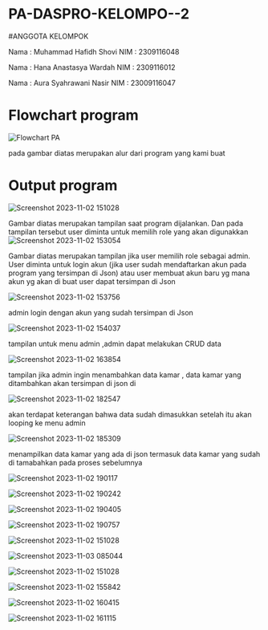 # PA-DASPRO-KELOMPO--2
#ANGGOTA KELOMPOK

Nama : Muhammad Hafidh Shovi
NIM : 2309116048

Nama : Hana Anastasya Wardah
NIM : 2309116012

Nama : Aura Syahrawani Nasir
NIM : 23009116047

# Flowchart program
![Flowchart PA](https://github.com/Praktikum-Akhir-Kelompok-2/PA-DASPRO-KELOMPO--2/assets/144807237/c6cbeef6-aca1-4c92-abb9-95c1d1927727)

pada gambar diatas merupakan alur dari program yang kami buat

# Output program 


![Screenshot 2023-11-02 151028](https://github.com/Praktikum-Akhir-Kelompok-2/PA-DASPRO-KELOMPO--2/assets/144807237/ac349125-9518-4f3b-bce7-83badd39b77c)


Gambar diatas merupakan tampilan saat program dijalankan. Dan pada tampilan tersebut user diminta untuk memilih role yang akan digunakkan 
![Screenshot 2023-11-02 153054](https://github.com/Praktikum-Akhir-Kelompok-2/PA-DASPRO-KELOMPO--2/assets/144807237/f52067ef-7c1a-496b-ace1-653c3f695240)


Gambar diatas merupakan tampilan jika user memilih role sebagai admin. User diminta untuk login akun (jika user sudah mendaftarkan akun pada program yang tersimpan di Json) atau user membuat akun baru yg mana akun yg akan di buat user dapat tersimpan di Json


![Screenshot 2023-11-02 153756](https://github.com/Praktikum-Akhir-Kelompok-2/PA-DASPRO-KELOMPO--2/assets/144807237/4fb71647-b095-4b5d-a5e9-10572a44edb5)


admin login dengan akun yang sudah tersimpan di Json 


![Screenshot 2023-11-02 154037](https://github.com/Praktikum-Akhir-Kelompok-2/PA-DASPRO-KELOMPO--2/assets/144807237/d9f84edc-7aed-4f09-856e-a02b73926808)

tampilan untuk menu admin ,admin dapat melakukan CRUD data 

![Screenshot 2023-11-02 163854](https://github.com/Praktikum-Akhir-Kelompok-2/PA-DASPRO-KELOMPO--2/assets/144807237/821161e1-81aa-4d48-ad8b-1e4be399eadb)

tampilan jika admin ingin menambahkan data kamar , data kamar yang ditambahkan akan tersimpan di json di

![Screenshot 2023-11-02 182547](https://github.com/Praktikum-Akhir-Kelompok-2/PA-DASPRO-KELOMPO--2/assets/144807237/b340162c-7087-4338-bd07-8b6a2f63137e)

akan terdapat keterangan bahwa data sudah dimasukkan setelah itu akan looping ke menu admin


![Screenshot 2023-11-02 185309](https://github.com/Praktikum-Akhir-Kelompok-2/PA-DASPRO-KELOMPO--2/assets/144807237/636395df-738a-4a82-b4fe-8fce431cbbae)

menampilkan data kamar yang ada di json termasuk data kamar yang sudah di tamabahkan pada proses sebelumnya 

![Screenshot 2023-11-02 190117](https://github.com/Praktikum-Akhir-Kelompok-2/PA-DASPRO-KELOMPO--2/assets/144807237/751a57b4-2ebe-4349-9f00-0e03595d9b88)



![Screenshot 2023-11-02 190242](https://github.com/Praktikum-Akhir-Kelompok-2/PA-DASPRO-KELOMPO--2/assets/144807237/3bc40b83-4c19-4fb8-b6ef-24adc87c9ca7)

![Screenshot 2023-11-02 190405](https://github.com/Praktikum-Akhir-Kelompok-2/PA-DASPRO-KELOMPO--2/assets/144807237/e02e12dd-a1af-458b-a365-6066b7e49e60)

![Screenshot 2023-11-02 190757](https://github.com/Praktikum-Akhir-Kelompok-2/PA-DASPRO-KELOMPO--2/assets/144807237/52f4e79f-de23-4402-ac01-9cf446d597e1)

![Screenshot 2023-11-02 151028](https://github.com/Praktikum-Akhir-Kelompok-2/PA-DASPRO-KELOMPO--2/assets/144807237/1c69224b-9e83-4b4b-b12b-e7e715642f93)

![Screenshot 2023-11-03 085044](https://github.com/Praktikum-Akhir-Kelompok-2/PA-DASPRO-KELOMPO--2/assets/144807237/13c707a3-017c-4fe3-ac9d-f590cd8ba2c0)

![Screenshot 2023-11-02 151028](https://github.com/Praktikum-Akhir-Kelompok-2/PA-DASPRO-KELOMPO--2/assets/144807237/2f3debc7-9b08-4319-a434-b24a9537e229)

![Screenshot 2023-11-02 155842](https://github.com/Praktikum-Akhir-Kelompok-2/PA-DASPRO-KELOMPO--2/assets/144807237/c39abde9-0183-452f-afbf-f65cf290b625)

![Screenshot 2023-11-02 160415](https://github.com/Praktikum-Akhir-Kelompok-2/PA-DASPRO-KELOMPO--2/assets/144807237/4197ebae-ef07-43a3-bf3c-f3105c4735f6)

![Screenshot 2023-11-02 161115](https://github.com/Praktikum-Akhir-Kelompok-2/PA-DASPRO-KELOMPO--2/assets/144807237/5c5baf87-453d-4e24-86c5-b535804befbd)


